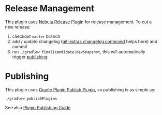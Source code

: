 
# Release Management

This plugin uses
[Nebula Release Plugin](https://github.com/nebula-plugins/nebula-release-plugin)
for release management. To cut a new release:

1. checkout `master` branch
1. add / update changelog
   ([git-extras changelog command](https://github.com/tj/git-extras/blob/master/Commands.md#git-changelog)
   helps here) and commit
1. run `./gradlew final|candidate|devSnapshot`, this will automatically
   trigger [publishing](#publishing)

# Publishing

This plugin uses
[Gradle Plugin Publish Plugin](https://plugins.gradle.org/docs/publish-plugin),
so publishing is as simple as:

```
./gradlew publishPlugins
```

See also [Plugin Publishing Guide](https://guides.gradle.org/publishing-plugins-to-gradle-plugin-portal/)


[issues]: https://github.com/progress/latte/issues
